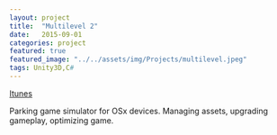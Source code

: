 ```yaml
---
layout: project
title:  "Multilevel 2"
date:   2015-09-01 
categories: project
featured: true
featured_image: "../../assets/img/Projects/multilevel.jpeg"
tags: Unity3D,C#
---
```


[Itunes]:      https://itunes.apple.com/us/app/multi-level-2-car-parking/id949883221?mt=8

[Itunes][Itunes]

Parking game simulator for OSx devices. Managing assets, upgrading gameplay, optimizing game.